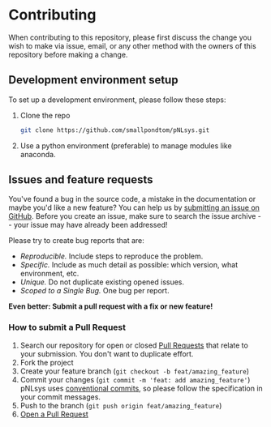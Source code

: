 # Contributing

When contributing to this repository, please first discuss the change you wish to make via issue, email, or any other method with the owners of this repository before making a change.

## Development environment setup

To set up a development environment, please follow these steps:

1. Clone the repo

   ```sh
   git clone https://github.com/smallpondtom/pNLsys.git
   ```

2. Use a python environment (preferable) to manage modules like anaconda.
  


## Issues and feature requests

You've found a bug in the source code, a mistake in the documentation or maybe you'd like a new feature? You can help us by [submitting an issue on GitHub](https://github.com/smallpondtom/pnlsys/issues). Before you create an issue, make sure to search the issue archive -- your issue may have already been addressed!

Please try to create bug reports that are:

- _Reproducible._ Include steps to reproduce the problem.
- _Specific._ Include as much detail as possible: which version, what environment, etc.
- _Unique._ Do not duplicate existing opened issues.
- _Scoped to a Single Bug._ One bug per report.

**Even better: Submit a pull request with a fix or new feature!**

### How to submit a Pull Request

1. Search our repository for open or closed
[Pull Requests](https://github.com/smallpondtom/pnlsys/pulls)
that relate to your submission. You don't want to duplicate effort.
2. Fork the project
3. Create your feature branch (`git checkout -b feat/amazing_feature`)
4. Commit your changes (`git commit -m 'feat: add amazing_feature'`) pNLsys uses [conventional commits](https://www.conventionalcommits.org), so please follow the specification in your commit messages.
5. Push to the branch (`git push origin feat/amazing_feature`)
6. [Open a Pull Request](https://github.com/smallpondtom/pnlsys/compare?expand=1)
